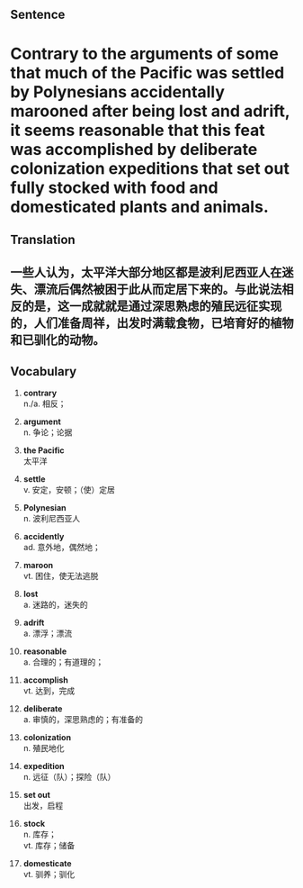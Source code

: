 ## Sentence

<h1>Contrary to the arguments of some that much of the Pacific was settled by Polynesians accidentally marooned after being lost and adrift, it seems reasonable that this feat was accomplished by deliberate colonization expeditions that set out fully stocked with food and domesticated plants and animals.</h1>

## Translation

<h2>一些人认为，太平洋大部分地区都是波利尼西亚人在迷失、漂流后偶然被困于此从而定居下来的。与此说法相反的是，这一成就就是通过深思熟虑的殖民远征实现的，人们准备周祥，出发时满载食物，已培育好的植物和已驯化的动物。</h2>

## Vocabulary   

1. **contrary**      
n./a. 相反；      

2. **argument**      
n. 争论；论据      

3. **the Pacific**      
太平洋       

4. **settle**      
v. 安定，安顿；（使）定居        

5. **Polynesian**       
n. 波利尼西亚人        

6. **accidently**       
ad. 意外地，偶然地；        

7. **maroon**       
vt. 困住，使无法逃脱        

8. **lost**      
a. 迷路的，迷失的        

9. **adrift**      
a. 漂浮；漂流        

10. **reasonable**      
a. 合理的；有道理的；      

11. **accomplish**      
vt. 达到，完成       

12. **deliberate**      
a. 审慎的，深思熟虑的；有准备的       

13. **colonization**       
n. 殖民地化        

14. **expedition**        
n. 远征（队）；探险（队）      

15. **set out**      
出发，启程        

16. **stock**       
n. 库存；       
vt. 库存；储备        

17. **domesticate**      
vt. 驯养；驯化       





